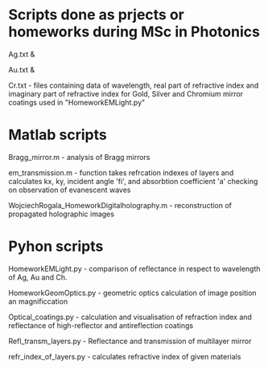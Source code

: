 # Scripts done as prjects or homeworks during MSc in Photonics

Ag.txt &

Au.txt &

Cr.txt - files containing data of wavelength, real part of refractive index and imaginary part of refractive index for Gold, Silver and Chromium mirror coatings used in "HomeworkEMLight.py"


# Matlab scripts



Bragg_mirror.m - analysis of Bragg mirrors

em_transmission.m - function takes refrcation indexes of layers and calculates kx, ky, incident angle 'fi', and absorbtion coefficient 'a' checking on observation of evanescent waves

WojciechRogala_HomeworkDigitalholography.m - reconstruction of propagated holographic images


# Pyhon scripts


HomeworkEMLight.py -  comparison of reflectance in respect to wavelength of Ag, Au and Ch.

HomeworkGeomOptics.py - geometric optics calculation of image position an magnificcation

Optical_coatings.py - calculation and visualisation of refraction index and reflectance of high-reflector and antireflection coatings

Refl_transm_layers.py - Reflectance and transmission of multilayer mirror

refr_index_of_layers.py - calculates refractive index of given materials



